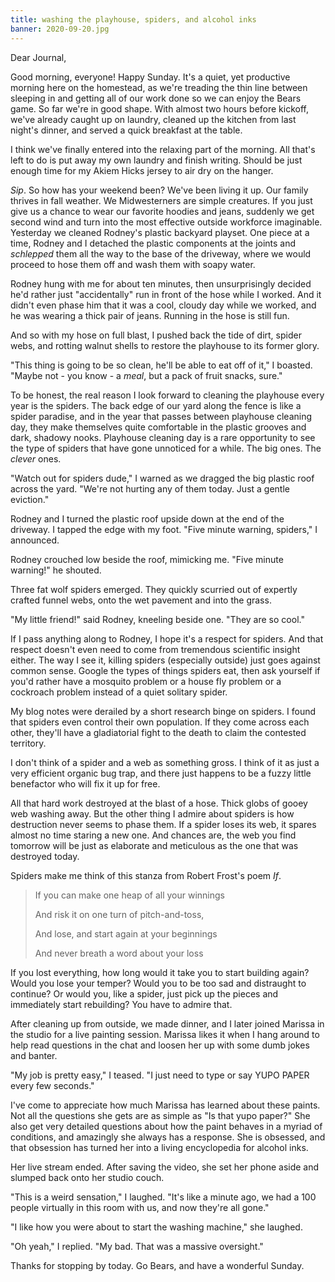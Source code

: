 ```yaml
---
title: washing the playhouse, spiders, and alcohol inks
banner: 2020-09-20.jpg
---
```


Dear Journal,

Good morning, everyone!  Happy Sunday.  It's a quiet, yet productive
morning here on the homestead, as we're treading the thin line between
sleeping in and getting all of our work done so we can enjoy the Bears
game.  So far we're in good shape.  With almost two hours before
kickoff, we've already caught up on laundry, cleaned up the kitchen
from last night's dinner, and served a quick breakfast at the table.

I think we've finally entered into the relaxing part of the morning.
All that's left to do is put away my own laundry and finish writing.
Should be just enough time for my Akiem Hicks jersey to air dry on the
hanger.

_Sip_.  So how has your weekend been?  We've been living it up.  Our
family thrives in fall weather.  We Midwesterners are simple
creatures.  If you just give us a chance to wear our favorite hoodies
and jeans, suddenly we get second wind and turn into the most
effective outside workforce imaginable.  Yesterday we cleaned Rodney's
plastic backyard playset.  One piece at a time, Rodney and I detached
the plastic components at the joints and _schlepped_ them all the way
to the base of the driveway, where we would proceed to hose them off
and wash them with soapy water.

Rodney hung with me for about ten minutes, then unsurprisingly decided
he'd rather just "accidentally" run in front of the hose while I
worked.  And it didn't even phase him that it was a cool, cloudy day
while we worked, and he was wearing a thick pair of jeans.  Running in
the hose is still fun.

And so with my hose on full blast, I pushed back the tide of dirt,
spider webs, and rotting walnut shells to restore the playhouse to its
former glory.

"This thing is going to be so clean, he'll be able to eat off of it,"
I boasted.  "Maybe not - you know - a _meal_, but a pack of fruit
snacks, sure."

To be honest, the real reason I look forward to cleaning the playhouse
every year is the spiders.  The back edge of our yard along the fence
is like a spider paradise, and in the year that passes between
playhouse cleaning day, they make themselves quite comfortable in the
plastic grooves and dark, shadowy nooks.  Playhouse cleaning day is a
rare opportunity to see the type of spiders that have gone unnoticed
for a while.  The big ones.  The _clever_ ones.

"Watch out for spiders dude," I warned as we dragged the big plastic
roof across the yard.  "We're not hurting any of them today.  Just a
gentle eviction."

Rodney and I turned the plastic roof upside down at the end of the
driveway.  I tapped the edge with my foot.  "Five minute warning,
spiders," I announced.

Rodney crouched low beside the roof, mimicking me.  "Five minute
warning!" he shouted.

Three fat wolf spiders emerged.  They quickly scurried out of expertly
crafted funnel webs, onto the wet pavement and into the grass.

"My little friend!" said Rodney, kneeling beside one.  "They are so
cool."

If I pass anything along to Rodney, I hope it's a respect for spiders.
And that respect doesn't even need to come from tremendous scientific
insight either.  The way I see it, killing spiders (especially
outside) just goes against common sense.  Google the types of things
spiders eat, then ask yourself if you'd rather have a mosquito problem
or a house fly problem or a cockroach problem instead of a quiet
solitary spider.

My blog notes were derailed by a short research binge on spiders.  I
found that spiders even control their own population.  If they come
across each other, they'll have a gladiatorial fight to the death to
claim the contested territory.

I don't think of a spider and a web as something gross.  I think of it
as just a very efficient organic bug trap, and there just happens to
be a fuzzy little benefactor who will fix it up for free.

All that hard work destroyed at the blast of a hose.  Thick globs of
gooey web washing away.  But the other thing I admire about spiders is
how destruction never seems to phase them.  If a spider loses its web,
it spares almost no time staring a new one.  And chances are, the web
you find tomorrow will be just as elaborate and meticulous as the one
that was destroyed today.

Spiders make me think of this stanza from Robert Frost's poem _If_.

> If you can make one heap of all your winnings
>
> And risk it on one turn of pitch-and-toss,
>
> And lose, and start again at your beginnings
>
> And never breath a word about your loss

If you lost everything, how long would it take you to start building
again?  Would you lose your temper?  Would you to be too sad and
distraught to continue?  Or would you, like a spider, just pick up the
pieces and immediately start rebuilding?  You have to admire that.

After cleaning up from outside, we made dinner, and I later joined
Marissa in the studio for a live painting session.  Marissa likes it
when I hang around to help read questions in the chat and loosen her
up with some dumb jokes and banter.

"My job is pretty easy," I teased.  "I just need to type or say YUPO
PAPER every few seconds."

I've come to appreciate how much Marissa has learned about these
paints.  Not all the questions she gets are as simple as "Is that yupo
paper?"  She also get very detailed questions about how the paint
behaves in a myriad of conditions, and amazingly she always has a
response.  She is obsessed, and that obsession has turned her into a
living encyclopedia for alcohol inks.

Her live stream ended.  After saving the video, she set her phone
aside and slumped back onto her studio couch.

"This is a weird sensation," I laughed.  "It's like a minute ago, we
had a 100 people virtually in this room with us, and now they're all
gone."

"I like how you were about to start the washing machine," she laughed.

"Oh yeah," I replied.  "My bad.  That was a massive oversight."

Thanks for stopping by today.  Go Bears, and have a wonderful Sunday.
